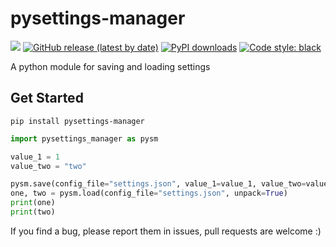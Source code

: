 # pysettings-manager

[![](https://img.shields.io/badge/python-3.7+-blue.svg)](https://www.python.org/downloads/)
[![GitHub release (latest by date)](https://img.shields.io/github/v/release/sryu1/pysettings-manager)](https://pypi.org/project/pysettings-manager)
[![PyPI downloads](https://img.shields.io/pypi/dm/pysettings-manager.svg)](https://pypistats.org/packages/pysettings-manager)
[![Code style: black](https://img.shields.io/badge/code%20style-black-000000.svg)](https://github.com/psf/black)

A python module for saving and loading settings

## Get Started

```console
pip install pysettings-manager
```

```python
import pysettings_manager as pysm

value_1 = 1
value_two = "two"

pysm.save(config_file="settings.json", value_1=value_1, value_two=value_two)
one, two = pysm.load(config_file="settings.json", unpack=True)
print(one)
print(two)
```

If you find a bug, please report them in issues, pull requests are welcome :)
